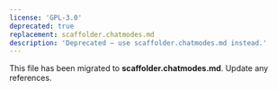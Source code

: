 ```yaml
---
license: 'GPL-3.0'
deprecated: true
replacement: scaffolder.chatmodes.md
description: 'Deprecated – use scaffolder.chatmodes.md instead.'
---
```


This file has been migrated to **scaffolder.chatmodes.md**. Update any references.
